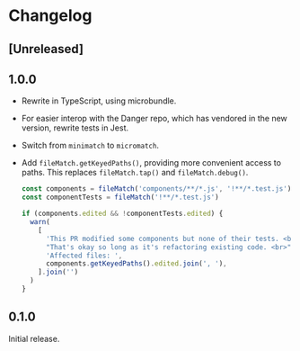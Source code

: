 # Changelog

## [Unreleased]

## 1.0.0

- Rewrite in TypeScript, using microbundle.
- For easier interop with the Danger repo, which has vendored in the new
  version, rewrite tests in Jest.
- Switch from `minimatch` to `micromatch`.
- Add `fileMatch.getKeyedPaths()`, providing more convenient access to paths. This replaces
  `fileMatch.tap()` and `fileMatch.debug()`.

  ```js
  const components = fileMatch('components/**/*.js', '!**/*.test.js')
  const componentTests = fileMatch('!**/*.test.js')

  if (components.edited && !componentTests.edited) {
    warn(
      [
        'This PR modified some components but none of their tests. <br>',
        "That's okay so long as it's refactoring existing code. <br>",
        'Affected files: ',
        components.getKeyedPaths().edited.join(', '),
      ].join('')
    )
  }
  ```

## 0.1.0

Initial release.
